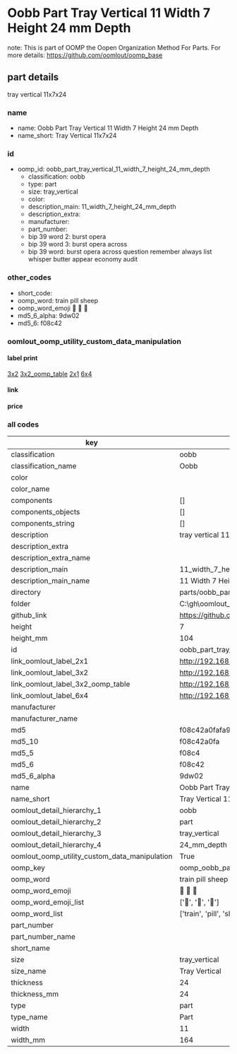 # Oobb Part Tray Vertical 11 Width 7 Height 24 mm Depth  

note: This is part of OOMP the Oopen Organization Method For Parts. For more details: https://github.com/oomlout/oomp_base

##  part details
  



tray vertical 11x7x24



### name
* name: Oobb Part Tray Vertical 11 Width 7 Height 24 mm Depth
* name_short: Tray Vertical 11x7x24 
### id
* oomp_id: oobb_part_tray_vertical_11_width_7_height_24_mm_depth
  * classification: oobb
  * type: part
  * size: tray_vertical
  * color: 
  * description_main: 11_width_7_height_24_mm_depth
  * description_extra: 
  * manufacturer: 
  * part_number: 
  * bip 39 word 2: burst opera
  * bip 39 word 3: burst opera across
  * bip 39 word: burst opera across question remember always list whisper butter appear economy audit

### other_codes
* short_code: 
* oomp_word: train pill sheep
* oomp_word_emoji :train: :pill: :sheep:
* md5_6_alpha: 9dw02
* md5_6: f08c42






### oomlout_oomp_utility_custom_data_manipulation
#### label print
[3x2](http://192.168.1.245:1112/?label=oomp%209dw02)
[3x2_oomp_table](http://192.168.1.108:1112/?label=oomp%209dw02)
[2x1](http://192.168.1.242:1112/?label=oomp%209dw02)
[6x4](http://192.168.1.55:1112/?label=oomp%209dw02)    

#### link

                              

#### price







### all codes 
| key | value |  
| --- | --- |  
| classification | oobb |  
| classification_name | Oobb |  
| color |  |  
| color_name |  |  
| components | [] |  
| components_objects | [] |  
| components_string | [] |  
| description | tray vertical 11x7x24 |  
| description_extra |  |  
| description_extra_name |  |  
| description_main | 11_width_7_height_24_mm_depth |  
| description_main_name | 11 Width 7 Height 24 mm Depth |  
| directory | parts/oobb_part_tray_vertical_11_width_7_height_24_mm_depth |  
| folder | C:\gh\oomlout_oobb_version_4_generated_parts\parts\oobb_part_tray_vertical_11_width_7_height_24_mm_depth |  
| github_link | https://github.com/oomlout/oomlout_oomp_part_src/tree/main/parts/oobb_part_tray_vertical_11_width_7_height_24_mm_depth |  
| height | 7 |  
| height_mm | 104 |  
| id | oobb_part_tray_vertical_11_width_7_height_24_mm_depth |  
| link_oomlout_label_2x1 | http://192.168.1.242:1112/?label=oomp%209dw02 |  
| link_oomlout_label_3x2 | http://192.168.1.245:1112/?label=oomp%209dw02 |  
| link_oomlout_label_3x2_oomp_table | http://192.168.1.108:1112/?label=oomp%209dw02 |  
| link_oomlout_label_6x4 | http://192.168.1.55:1112/?label=oomp%209dw02 |  
| manufacturer |  |  
| manufacturer_name |  |  
| md5 | f08c42a0fafa904c1e5adaf804a6d0f6 |  
| md5_10 | f08c42a0fa |  
| md5_5 | f08c4 |  
| md5_6 | f08c42 |  
| md5_6_alpha | 9dw02 |  
| name | Oobb Part Tray Vertical 11 Width 7 Height 24 mm Depth |  
| name_short | Tray Vertical 11x7x24  |  
| oomlout_detail_hierarchy_1 | oobb |  
| oomlout_detail_hierarchy_2 | part |  
| oomlout_detail_hierarchy_3 | tray_vertical |  
| oomlout_detail_hierarchy_4 | 24_mm_depth |  
| oomlout_oomp_utility_custom_data_manipulation | True |  
| oomp_key | oomp_oobb_part_tray_vertical_11_width_7_height_24_mm_depth |  
| oomp_word | train pill sheep |  
| oomp_word_emoji | :train: :pill: :sheep: |  
| oomp_word_emoji_list | [':train:', ':pill:', ':sheep:'] |  
| oomp_word_list | ['train', 'pill', 'sheep'] |  
| part_number |  |  
| part_number_name |  |  
| short_name |  |  
| size | tray_vertical |  
| size_name | Tray Vertical |  
| thickness | 24 |  
| thickness_mm | 24 |  
| type | part |  
| type_name | Part |  
| width | 11 |  
| width_mm | 164 |  
